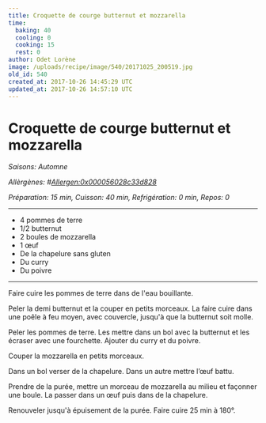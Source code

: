 ```yaml
---
title: Croquette de courge butternut et mozzarella
time:
  baking: 40
  cooling: 0
  cooking: 15
  rest: 0
author: Odet Lorène
image: /uploads/recipe/image/540/20171025_200519.jpg
old_id: 540
created_at: 2017-10-26 14:45:29 UTC
updated_at: 2017-10-26 14:57:10 UTC
---
```


# Croquette de courge butternut et mozzarella

_Saisons: Automne_

_Allèrgènes: #<Allergen:0x000056028c33d828>_

_Préparation: 15 min, Cuisson: 40 min, Refrigération: 0 min, Repos: 0_

---

- 4 pommes de terre
- 1/2 butternut
- 2 boules de mozzarella
- 1 œuf
- De la chapelure sans gluten
- Du curry
- Du poivre

---

Faire cuire les pommes de terre dans de l'eau bouillante.

Peler la demi butternut et la couper en petits morceaux. La faire cuire dans une poêle à feu moyen, avec couvercle, jusqu'à que la butternut soit molle.

Peler les pommes de terre. Les mettre dans un bol avec la butternut et les écraser avec une fourchette. Ajouter du curry et du poivre.

Couper la mozzarella en petits morceaux.

Dans un bol verser de la chapelure. Dans un autre mettre l’œuf battu.

Prendre de la purée, mettre un morceau de mozzarella au milieu et façonner une boule. La passer dans un œuf puis dans de la chapelure.

Renouveler jusqu'à épuisement de la purée. Faire cuire 25 min à 180°.
